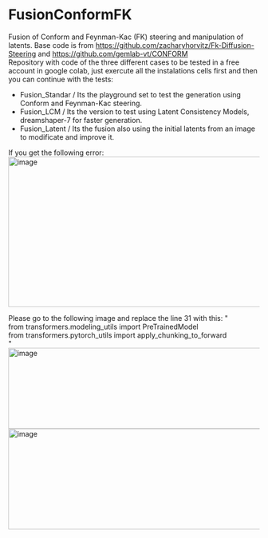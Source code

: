 # FusionConformFK
Fusion of Conform and Feynman-Kac (FK) steering and manipulation of latents. Base code is from https://github.com/zacharyhorvitz/Fk-Diffusion-Steering and https://github.com/gemlab-vt/CONFORM
<br/>
Repository with code of the three different cases to be tested in a free account in google colab, just exercute all the instalations cells first and then you can continue with the tests:
- Fusion_Standar / Its the playground set to test the generation using Conform and Feynman-Kac steering.
- Fusion_LCM / Its the version to test using Latent Consistency Models, dreamshaper-7 for faster generation.
- Fusion_Latent / Its the fusion also using the initial latents from an image to modificate and improve it.
  
If you get the following error:
<img width="975" height="301" alt="image" src="https://github.com/user-attachments/assets/cf319ce2-7e76-495d-bc9e-97c8a2ca1ac1" />

Please go to the following image and replace the line 31 with this: 
"
<br/>
from transformers.modeling_utils import PreTrainedModel
<br/>
from transformers.pytorch_utils import apply_chunking_to_forward
<br/>
"
<img width="975" height="162" alt="image" src="https://github.com/user-attachments/assets/4809c782-ca67-4bc3-baec-f777bd86b535" />
<img width="975" height="202" alt="image" src="https://github.com/user-attachments/assets/063ecf6b-7a1c-457c-8c93-84b6269a9ec9" />


